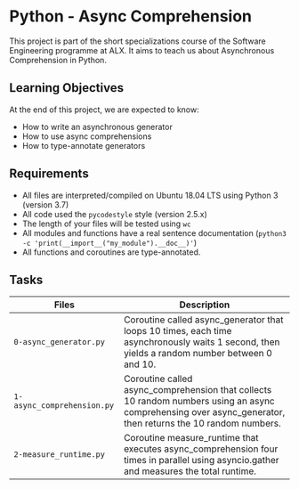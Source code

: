 # Python - Async Comprehension
This project is part of the short specializations course of the Software Engineering programme at ALX. It aims to teach us about Asynchronous Comprehension in Python.

## Learning Objectives
At the end of this project, we are expected to know:
- How to write an asynchronous generator
- How to use async comprehensions
- How to type-annotate generators

## Requirements
- All files are interpreted/compiled on Ubuntu 18.04 LTS using Python 3 (version 3.7)
- All code used the `pycodestyle` style (version 2.5.x)
- The length of your files will be tested using `wc`
- All modules and functions have a real sentence documentation (`python3 -c 'print(__import__("my_module").__doc__)'`)
- All functions and coroutines are type-annotated.

## Tasks
| Files | Description |
|-------|-------------|
| `0-async_generator.py` | Coroutine called async_generator that loops 10 times, each time asynchronously waits 1 second, then yields a random number between 0 and 10. |
| `1-async_comprehension.py` | Coroutine called async_comprehension that collects 10 random numbers using an async comprehensing over async_generator, then returns the 10 random numbers. |
| `2-measure_runtime.py` | Coroutine measure_runtime that executes async_comprehension four times in parallel using asyncio.gather and measures the total runtime. |
